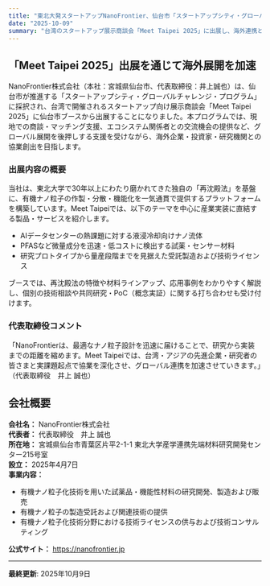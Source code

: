 ```yaml
---
title: "東北大発スタートアップNanoFrontier、仙台市「スタートアップシティ・グローバルチャレンジ・プログラム」に採択"
date: "2025-10-09"
summary: "台湾のスタートアップ展示商談会「Meet Taipei 2025」に出展し、海外連携と市場開拓を加速する「再沈殿法」ナノ材料プラットフォームを展示"
---
```


## 「Meet Taipei 2025」出展を通じて海外展開を加速

NanoFrontier株式会社（本社：宮城県仙台市、代表取締役：井上誠也）は、仙台市が推進する「スタートアップシティ・グローバルチャレンジ・プログラム」に採択され、台湾で開催されるスタートアップ向け展示商談会「Meet Taipei 2025」に仙台市ブースから出展することになりました。本プログラムでは、現地での商談・マッチング支援、エコシステム関係者との交流機会の提供など、グローバル展開を後押しする支援を受けながら、海外企業・投資家・研究機関との協業創出を目指します。

### 出展内容の概要

当社は、東北大学で30年以上にわたり磨かれてきた独自の「再沈殿法」を基盤に、有機ナノ粒子の作製・分散・機能化を一気通貫で提供するプラットフォームを構築しています。Meet Taipeiでは、以下のテーマを中心に産業実装に直結する製品・サービスを紹介します。

- AIデータセンターの熱課題に対する液浸冷却向けナノ流体
- PFASなど微量成分を迅速・低コストに検出する試薬・センサー材料
- 研究プロトタイプから量産段階までを見据えた受託製造および技術ライセンス

ブースでは、再沈殿法の特徴や材料ラインアップ、応用事例をわかりやすく解説し、個別の技術相談や共同研究・PoC（概念実証）に関する打ち合わせも受け付けます。

### 代表取締役コメント

「NanoFrontierは、最適なナノ粒子設計を迅速に届けることで、研究から実装までの距離を縮めます。Meet Taipeiでは、台湾・アジアの先進企業・研究者の皆さまと実課題起点で協業を深化させ、グローバル連携を加速させていきます。」（代表取締役　井上 誠也）

## 会社概要

**会社名：** NanoFrontier株式会社  
**代表者：** 代表取締役　井上 誠也  
**所在地：** 宮城県仙台市青葉区片平2-1-1 東北大学産学連携先端材料研究開発センター215号室  
**設立：** 2025年4月7日  
**事業内容：**

- 有機ナノ粒子化技術を用いた試薬品・機能性材料の研究開発、製造および販売
- 有機ナノ粒子の製造受託および関連技術の提供
- 有機ナノ粒子化技術分野における技術ライセンスの供与および技術コンサルティング

**公式サイト：** https://nanofrontier.jp

---

**最終更新**: 2025年10月9日